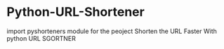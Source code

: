 # Python-URL-Shortener 

import pyshorteners module for the peoject
Shorten the URL Faster With python URL SGORTNER
